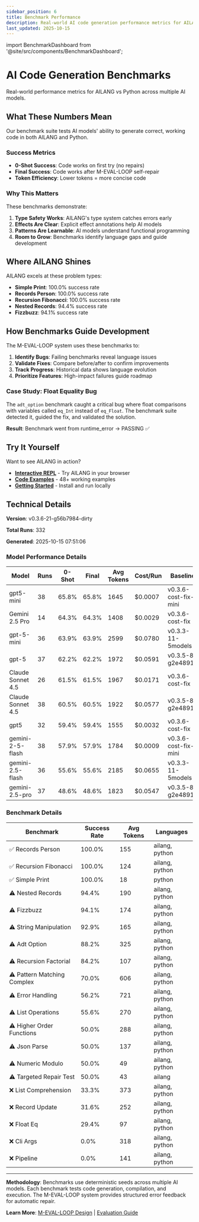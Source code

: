 ```yaml
---
sidebar_position: 6
title: Benchmark Performance
description: Real-world AI code generation performance metrics for AILANG
last_updated: 2025-10-15
---
```


import BenchmarkDashboard from '@site/src/components/BenchmarkDashboard';

# AI Code Generation Benchmarks

Real-world performance metrics for AILANG vs Python across multiple AI models.

<BenchmarkDashboard />

## What These Numbers Mean

Our benchmark suite tests AI models' ability to generate correct, working code in both AILANG and Python.

### Success Metrics

- **0-Shot Success**: Code works on first try (no repairs)
- **Final Success**: Code works after M-EVAL-LOOP self-repair
- **Token Efficiency**: Lower tokens = more concise code

### Why This Matters

These benchmarks demonstrate:

1. **Type Safety Works**: AILANG's type system catches errors early
2. **Effects Are Clear**: Explicit effect annotations help AI models
3. **Patterns Are Learnable**: AI models understand functional programming
4. **Room to Grow**: Benchmarks identify language gaps and guide development

## Where AILANG Shines

AILANG excels at these problem types:

- **Simple Print**: 100.0% success rate
- **Records Person**: 100.0% success rate
- **Recursion Fibonacci**: 100.0% success rate
- **Nested Records**: 94.4% success rate
- **Fizzbuzz**: 94.1% success rate

## How Benchmarks Guide Development

The M-EVAL-LOOP system uses these benchmarks to:

1. **Identify Bugs**: Failing benchmarks reveal language issues
2. **Validate Fixes**: Compare before/after to confirm improvements
3. **Track Progress**: Historical data shows language evolution
4. **Prioritize Features**: High-impact failures guide roadmap

### Case Study: Float Equality Bug

The `adt_option` benchmark caught a critical bug where float comparisons with variables called `eq_Int` instead of `eq_Float`. The benchmark suite detected it, guided the fix, and validated the solution.

**Result**: Benchmark went from runtime_error → PASSING ✅

## Try It Yourself

Want to see AILANG in action?

- **[Interactive REPL](/ailang/docs/reference/repl-commands)** - Try AILANG in your browser
- **[Code Examples](https://github.com/sunholo-data/ailang/tree/main/examples)** - 48+ working examples
- **[Getting Started](/ailang/docs/guides/getting-started)** - Install and run locally

## Technical Details

**Version**: v0.3.6-21-g56b7984-dirty

**Total Runs**: 332

**Generated**: 2025-10-15 07:51:06

### Model Performance Details

| Model | Runs | 0-Shot | Final | Avg Tokens | Cost/Run | Baseline |
|-------|------|--------|-------|------------|----------|----------|
| gpt5-mini | 38 | 65.8% | 65.8% | 1645 | $0.0007 | v0.3.6-cost-fix-mini |
| Gemini 2.5 Pro | 14 | 64.3% | 64.3% | 1408 | $0.0029 | v0.3.6-cost-fix |
| gpt-5-mini | 36 | 63.9% | 63.9% | 2599 | $0.0780 | v0.3.3-11-5models |
| gpt-5 | 37 | 62.2% | 62.2% | 1972 | $0.0591 | v0.3.5-8-g2e48915 |
| Claude Sonnet 4.5 | 26 | 61.5% | 61.5% | 1967 | $0.0171 | v0.3.6-cost-fix |
| Claude Sonnet 4.5 | 38 | 60.5% | 60.5% | 1922 | $0.0577 | v0.3.5-8-g2e48915 |
| gpt5 | 32 | 59.4% | 59.4% | 1555 | $0.0032 | v0.3.6-cost-fix |
| gemini-2-5-flash | 38 | 57.9% | 57.9% | 1784 | $0.0009 | v0.3.6-cost-fix-mini |
| gemini-2.5-flash | 36 | 55.6% | 55.6% | 2185 | $0.0655 | v0.3.3-11-5models |
| gemini-2.5-pro | 37 | 48.6% | 48.6% | 1823 | $0.0547 | v0.3.5-8-g2e48915 |

### Benchmark Details

| Benchmark | Success Rate | Avg Tokens | Languages |
|-----------|--------------|------------|-----------|
| ✅ Records Person | 100.0% | 155 | ailang, python |
| ✅ Recursion Fibonacci | 100.0% | 124 | ailang, python |
| ✅ Simple Print | 100.0% | 18 | python |
| ⚠️ Nested Records | 94.4% | 190 | ailang, python |
| ⚠️ Fizzbuzz | 94.1% | 174 | ailang, python |
| ⚠️ String Manipulation | 92.9% | 165 | ailang, python |
| ⚠️ Adt Option | 88.2% | 325 | ailang, python |
| ⚠️ Recursion Factorial | 84.2% | 107 | ailang, python |
| ⚠️ Pattern Matching Complex | 70.0% | 606 | ailang, python |
| ⚠️ Error Handling | 56.2% | 721 | ailang, python |
| ⚠️ List Operations | 55.6% | 270 | ailang, python |
| ⚠️ Higher Order Functions | 50.0% | 288 | ailang, python |
| ⚠️ Json Parse | 50.0% | 137 | ailang, python |
| ⚠️ Numeric Modulo | 50.0% | 49 | ailang, python |
| ⚠️ Targeted Repair Test | 50.0% | 43 | ailang |
| ❌ List Comprehension | 33.3% | 373 | ailang, python |
| ❌ Record Update | 31.6% | 252 | ailang, python |
| ❌ Float Eq | 29.4% | 97 | ailang, python |
| ❌ Cli Args | 0.0% | 318 | ailang, python |
| ❌ Pipeline | 0.0% | 141 | ailang, python |

---

**Methodology**: Benchmarks use deterministic seeds across multiple AI models. Each benchmark tests code generation, compilation, and execution. The M-EVAL-LOOP system provides structured error feedback for automatic repair.

**Learn More**: [M-EVAL-LOOP Design](https://github.com/sunholo-data/ailang/blob/main/design_docs/implemented/M-EVAL-LOOP_self_improving_feedback.md) | [Evaluation Guide](/ailang/docs/guides/evaluation/eval-loop)
